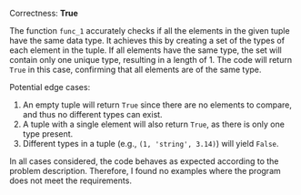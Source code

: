Correctness: **True**

The function `func_1` accurately checks if all the elements in the given tuple have the same data type. It achieves this by creating a set of the types of each element in the tuple. If all elements have the same type, the set will contain only one unique type, resulting in a length of 1. The code will return `True` in this case, confirming that all elements are of the same type.

Potential edge cases:
1. An empty tuple will return `True` since there are no elements to compare, and thus no different types can exist.
2. A tuple with a single element will also return `True`, as there is only one type present.
3. Different types in a tuple (e.g., `(1, 'string', 3.14)`) will yield `False`.

In all cases considered, the code behaves as expected according to the problem description. Therefore, I found no examples where the program does not meet the requirements.